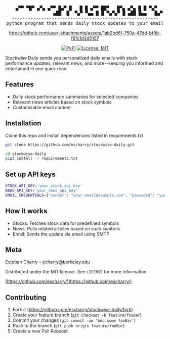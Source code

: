 <div align="center">
<pre>
 ▄▀▀ ▀█▀ ▄▀▄ ▄▀▀ █▄▀ █   █ █ ▄▀▀ ██▀   █▀▄ ▄▀▄ █ █ ▀▄▀
                  ▄██  █  ▀▄▀ ▀▄▄ █ █ ▀▄▀▄▀ █ ▄██ █▄▄   █▄▀ █▀█ █ █▄ █                  
-------------------------------------------------------
python program that sends daily stock updates to your email
</pre>

https://github.com/user-attachments/assets/1ab2bd6f-750a-47dd-bf9b-f6fc1d3d5107

[![PyPI](https://img.shields.io/pypi)](https://pypi.org/project/stockwise-daily/)
[![License: MIT](https://img.shields.io/badge/License-MIT-yellow.svg)](https://opensource.org/licenses/MIT)

</div>

Stockwise Daily sends you personalized daily emails with stock performance updates, relevant news, and more--keeping you informed and entertained in one quick read.

## Features

- Daily stock performance summaries for selected companies
- Relevant news articles based on stock symbols
- Customizable email content


## Installation

Clone this repo and install dependencies listed in requirements.txt

```sh
git clone https://github.com/escharry/stockwise-daily.git
```

```sh
cd stockwise-daily
pip3 install -r requirements.txt
```

## Set up API keys

```sh
STOCK_API_KEY='your_stock_api_key'
NEWS_API_KEY='your_news_api_key'
EMAIL_CREDENTIALS={"sender": "your_email@example.com", "password": "your_password"}
```

## How it works
- Stocks: Fetches stock data for predefined symbols
- News: Pulls related articles based on such symbols
- Email: Sends the update via email using SMTP

## Meta

Esteban Charry – echarry@berkeley.edu

Distributed under the MIT license. See `LICENSE` for more information.

[https://github.com/escharry/](https://github.com/escharry/)

## Contributing

1. Fork it (<https://github.com/escharry/stockwise-daily/fork>)
2. Create your feature branch (`git checkout -b feature/fooBar`)
3. Commit your changes (`git commit -am 'Add some fooBar'`)
4. Push to the branch (`git push origin feature/fooBar`)
5. Create a new Pull Request
